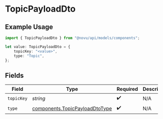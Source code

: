 # TopicPayloadDto

## Example Usage

```typescript
import { TopicPayloadDto } from "@novu/api/models/components";

let value: TopicPayloadDto = {
    topicKey: "<value>",
    type: "Topic",
};
```

## Fields

| Field                                                                            | Type                                                                             | Required                                                                         | Description                                                                      | Example                                                                          |
| -------------------------------------------------------------------------------- | -------------------------------------------------------------------------------- | -------------------------------------------------------------------------------- | -------------------------------------------------------------------------------- | -------------------------------------------------------------------------------- |
| `topicKey`                                                                       | *string*                                                                         | :heavy_check_mark:                                                               | N/A                                                                              |                                                                                  |
| `type`                                                                           | [components.TopicPayloadDtoType](../../models/components/topicpayloaddtotype.md) | :heavy_check_mark:                                                               | N/A                                                                              | Topic                                                                            |